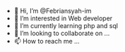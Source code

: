 - 👋 Hi, I’m @Febriansyah-im
- 👀 I’m interested in Web developer
- 🌱 I’m currently learning php and sql
- 💞️ I’m looking to collaborate on ...
- 📫 How to reach me ...

<!---
Febriansyah-im/Febriansyah-im is a ✨ special ✨ repository because its `README.md` (this file) appears on your GitHub profile.
You can click the Preview link to take a look at your changes.
--->
